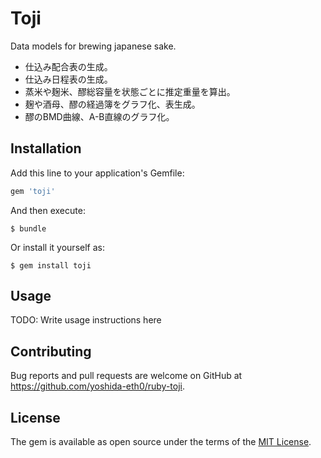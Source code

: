 # Toji

Data models for brewing japanese sake.

- 仕込み配合表の生成。
- 仕込み日程表の生成。
- 蒸米や麹米、醪総容量を状態ごとに推定重量を算出。
- 麹や酒母、醪の経過簿をグラフ化、表生成。
- 醪のBMD曲線、A-B直線のグラフ化。

## Installation

Add this line to your application's Gemfile:

```ruby
gem 'toji'
```

And then execute:

    $ bundle

Or install it yourself as:

    $ gem install toji

## Usage

TODO: Write usage instructions here


## Contributing

Bug reports and pull requests are welcome on GitHub at https://github.com/yoshida-eth0/ruby-toji.

## License

The gem is available as open source under the terms of the [MIT License](https://opensource.org/licenses/MIT).
